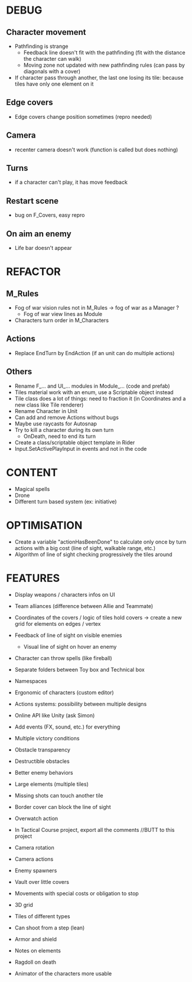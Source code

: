 # DEBUG

## Character movement

- Pathfinding is strange
    - Feedback line doesn't fit with the pathfinding (fit with the distance the character can walk)
    - Moving zone not updated with new pathfinding rules (can pass by diagonals with a cover)
- If character pass through another, the last one losing its tile: because tiles have only one element on it

## Edge covers
- Edge covers change position sometimes (repro needed)

## Camera
- recenter camera doesn't work (function is called but does nothing)

## Turns
- if a character can't play, it has move feedback

## Restart scene
- bug on F_Covers, easy repro

## On aim an enemy
- Life bar doesn't appear

# REFACTOR

## M_Rules
- Fog of war vision rules not in M_Rules -> fog of war as a Manager ?
    - Fog of war view lines as Module
- Characters turn order in M_Characters

## Actions
- Replace EndTurn by EndAction (if an unit can do multiple actions)

## Others
- Rename F_... and UI_... modules in Module_... (code and prefab)
- Tiles material work with an enum, use a Scriptable object instead
- Tile class does a lot of things: need to fraction it (in Coordinates and a new class like Tile renderer)
- Rename Character in Unit
- Can add and remove Actions without bugs
- Maybe use raycasts for Autosnap
- Try to kill a character during its own turn
    - OnDeath, need to end its turn
- Create a class/scriptable object template in Rider
- Input.SetActivePlayInput in events and not in the code

# CONTENT 

- Magical spells
- Drone
- Different turn based system (ex: initiative)

# OPTIMISATION

- Create a variable "actionHasBeenDone" to calculate only once by turn actions with a big cost (line of sight, walkable range, etc.)
- Algorithm of line of sight checking progressively the tiles around

# FEATURES

- Display weapons / characters infos on UI

- Team alliances (difference between Allie and Teammate)
- Coordinates of the covers / logic of tiles hold covers -> create a new grid for elements on edges / vertex
- Feedback of line of sight on visible enemies
    - Visual line of sight on hover an enemy
- Character can throw spells (like fireball)
- Separate folders between Toy box and Technical box
- Namespaces
- Ergonomic of characters (custom editor)
- Actions systems: possibility between multiple designs
- Online API like Unity (ask Simon)
- Add events (FX, sound, etc.) for everything
- Multiple victory conditions
- Obstacle transparency
- Destructible obstacles
- Better enemy behaviors
- Large elements (multiple tiles)
- Missing shots can touch another tile
- Border cover can block the line of sight
- Overwatch action
- In Tactical Course project, export all the comments //BUTT to this project
- Camera rotation
- Camera actions
- Enemy spawners
- Vault over little covers
- Movements with special costs or obligation to stop
- 3D grid
- Tiles of different types
- Can shoot from a step (lean)
- Armor and shield
- Notes on elements
- Ragdoll on death
- Animator of the characters more usable